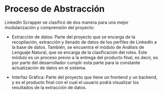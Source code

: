 # Proceso de Abstracción
LinkedIn Scrapper se clasificó de dos manera para una mejor modularización y comprensión del proyecto:

* Extracción de datos: Parte del proyecto que se encarga de la recopilación, extracción y llenado de datos de los perfiles de LinkedIn a la base de datos. También, se encuentra el módulo de Análisis de Lenguaje Natural, que se encarga de la clasificación del roles. Este módulo es un proceso previo a la entrega del producto final, es decir, es por parte del desarrollador cumplir esta parte para la constante actualización de datos en el sistema. 

* Interfaz Gráfica: Parte del proyecto que tiene un frontend y un backend, y es el producto final con el cual el usuario podrá visualizar los resultados de la extracción de datos.